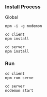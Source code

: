 ### Install Process

Global
```
npm -i -g nodemon
```
```
cd client
npm install
```
```
cd server
npm install
```

### Run

```
cd client
npm run serve
```

```
cd server
nodemon start
```
